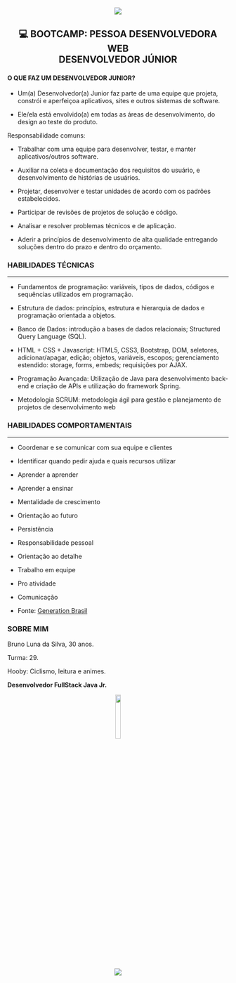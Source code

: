 <h1 align= "center">
<img src="https://i.imgur.com/XKwx56M.png" width:80% />
</h1>

<h2 align= "center">

💻 BOOTCAMP: PESSOA DESENVOLVEDORA WEB 
      <br>  DESENVOLVEDOR JÚNIOR

</h2>

#### O QUE FAZ UM DESENVOLVEDOR JUNIOR?

- Um(a) Desenvolvedor(a) Junior faz parte de uma equipe que projeta, constrói e aperfeiçoa aplicativos, sites e outros sistemas de software. 

- Ele/ela está envolvido(a) em todas as áreas de desenvolvimento, do design ao teste do produto.

Responsabilidade comuns:

- Trabalhar com uma equipe para desenvolver, testar, e manter aplicativos/outros software.
 
- Auxiliar na coleta e documentação dos requisitos do usuário, e desenvolvimento de histórias de usuários.
 
- Projetar, desenvolver e testar unidades de acordo com os padrões estabelecidos.

- Participar de revisões de projetos de solução e código.

- Analisar e resolver problemas técnicos e de aplicação.

- Aderir a princípios de desenvolvimento de alta qualidade entregando soluções dentro do prazo e dentro do orçamento.

<div id='id-section1'/>

### HABILIDADES TÉCNICAS 

<hr>

- Fundamentos de programação: variáveis, tipos de dados, códigos e sequências utilizados em programação.

- Estrutura de dados: princípios, estrutura e hierarquia de dados e programação orientada a objetos.

- Banco de Dados: introdução a bases de dados relacionais; Structured Query Language (SQL).

- HTML + CSS + Javascript: HTML5, CSS3, Bootstrap, DOM, seletores, adicionar/apagar, edição; objetos, variáveis, escopos; gerenciamento estendido: storage, forms, embeds; requisições por AJAX.

- Programação Avançada: Utilização de Java para desenvolvimento back-end e criação de APIs e utilização do framework Spring.

- Metodologia SCRUM: metodologia ágil para gestão e planejamento de projetos de desenvolvimento web


### HABILIDADES COMPORTAMENTAIS

<hr>

- Coordenar e se comunicar com sua equipe e clientes

- Identificar quando pedir ajuda e quais recursos utilizar

- Aprender a aprender

- Aprender a ensinar

- Mentalidade de crescimento

- Orientação ao futuro

- Persistência

- Responsabilidade pessoal

- Orientação ao detalhe

- Trabalho em equipe

- Pro atividade

- Comunicação

  

- Fonte: [Generation Brasil](https://brazil.generation.org/sao-paulo/pessoa-desenvolvedora-web/)


### SOBRE MIM

<p align="left">
Bruno Luna da Silva, 30 anos.  
  
Turma: 29.
 
Hooby: Ciclismo, leitura e animes.
  
**Desenvolvedor FullStack Java Jr.**
</p>

<p align= "center">
<img src="https://avatars.githubusercontent.com/u/80595156?v=4" width="16%;" border-radius="100px;" />
<a href="https://www.linkedin.com/in/lunabr/" alt="Linkedin">
<br>
<img src="https://img.shields.io/badge/-Linkedin-1C1C1C?style=for-the-badge&logo=Linkedin&logoColor=00FFFF&link=https://www.linkedin.com/in/bruno-luna-11590720a/"/>
</a>
</p>



 
